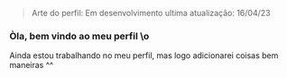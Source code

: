 > Arte do perfil: Em desenvolvimento
> ultima atualização: 16/04/23 

### Òla, bem vindo ao meu perfil \o

Ainda estou trabalhando no meu perfil, mas logo adicionarei coisas bem maneiras ^^
